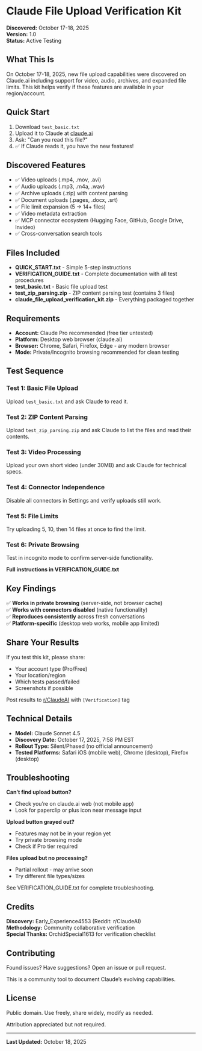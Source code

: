 # Claude File Upload Verification Kit

**Discovered:** October 17-18, 2025  
**Version:** 1.0  
**Status:** Active Testing

## What This Is

On October 17-18, 2025, new file upload capabilities were discovered on Claude.ai including support for video, audio, archives, and expanded file limits. This kit helps verify if these features are available in your region/account.

## Quick Start

1. Download `test_basic.txt`
1. Upload it to Claude at [claude.ai](https://claude.ai)
1. Ask: "Can you read this file?"
1. ✅ If Claude reads it, you have the new features!

## Discovered Features

- ✅ Video uploads (.mp4, .mov, .avi)
- ✅ Audio uploads (.mp3, .m4a, .wav)
- ✅ Archive uploads (.zip) with content parsing
- ✅ Document uploads (.pages, .docx, .srt)
- ✅ File limit expansion (5 → 14+ files)
- ✅ Video metadata extraction
- ✅ MCP connector ecosystem (Hugging Face, GitHub, Google Drive, Invideo)
- ✅ Cross-conversation search tools

## Files Included

- **QUICK_START.txt** - Simple 5-step instructions
- **VERIFICATION_GUIDE.txt** - Complete documentation with all test procedures
- **test_basic.txt** - Basic file upload test
- **test_zip_parsing.zip** - ZIP content parsing test (contains 3 files)
- **claude_file_upload_verification_kit.zip** - Everything packaged together

## Requirements

- **Account:** Claude Pro recommended (free tier untested)
- **Platform:** Desktop web browser (claude.ai)
- **Browser:** Chrome, Safari, Firefox, Edge - any modern browser
- **Mode:** Private/Incognito browsing recommended for clean testing

## Test Sequence

### Test 1: Basic File Upload

Upload `test_basic.txt` and ask Claude to read it.

### Test 2: ZIP Content Parsing

Upload `test_zip_parsing.zip` and ask Claude to list the files and read their contents.

### Test 3: Video Processing

Upload your own short video (under 30MB) and ask Claude for technical specs.

### Test 4: Connector Independence

Disable all connectors in Settings and verify uploads still work.

### Test 5: File Limits

Try uploading 5, 10, then 14 files at once to find the limit.

### Test 6: Private Browsing

Test in incognito mode to confirm server-side functionality.

**Full instructions in VERIFICATION_GUIDE.txt**

## Key Findings

✅ **Works in private browsing** (server-side, not browser cache)  
✅ **Works with connectors disabled** (native functionality)  
✅ **Reproduces consistently** across fresh conversations  
✅ **Platform-specific** (desktop web works, mobile app limited)

## Share Your Results

If you test this kit, please share:

- Your account type (Pro/Free)
- Your location/region
- Which tests passed/failed
- Screenshots if possible

Post results to [r/ClaudeAI](https://reddit.com/r/ClaudeAI) with `[Verification]` tag

## Technical Details

- **Model:** Claude Sonnet 4.5
- **Discovery Date:** October 17, 2025, 7:58 PM EST
- **Rollout Type:** Silent/Phased (no official announcement)
- **Tested Platforms:** Safari iOS (mobile web), Chrome (desktop), Firefox (desktop)

## Troubleshooting

**Can’t find upload button?**

- Check you’re on claude.ai web (not mobile app)
- Look for paperclip or plus icon near message input

**Upload button grayed out?**

- Features may not be in your region yet
- Try private browsing mode
- Check if Pro tier required

**Files upload but no processing?**

- Partial rollout - may arrive soon
- Try different file types/sizes

See VERIFICATION_GUIDE.txt for complete troubleshooting.

## Credits

**Discovery:** Early_Experience4553 (Reddit: r/ClaudeAI)  
**Methodology:** Community collaborative verification  
**Special Thanks:** OrchidSpecial1613 for verification checklist

## Contributing

Found issues? Have suggestions? Open an issue or pull request.

This is a community tool to document Claude’s evolving capabilities.

## License

Public domain. Use freely, share widely, modify as needed.

Attribution appreciated but not required.

-----

**Last Updated:** October 18, 2025

